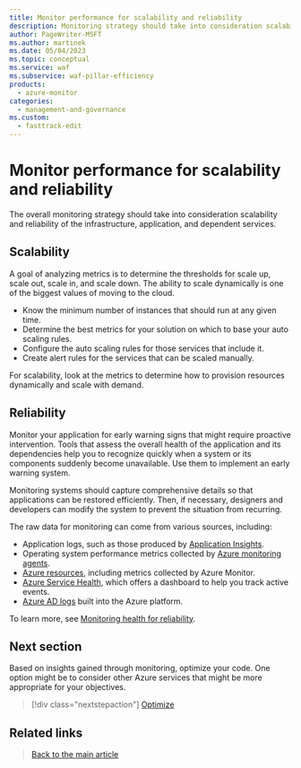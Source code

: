 ```yaml
---
title: Monitor performance for scalability and reliability
description: Monitoring strategy should take into consideration scalability and reliability of the infrastructure, application, and dependent services.
author: PageWriter-MSFT
ms.author: martinek
ms.date: 05/04/2023
ms.topic: conceptual
ms.service: waf
ms.subservice: waf-pillar-efficiency
products:
  - azure-monitor
categories:
  - management-and-governance
ms.custom:
  - fasttrack-edit
---
```


# Monitor performance for scalability and reliability

The overall monitoring strategy should take into consideration scalability and reliability of the infrastructure, application, and dependent services.

## Scalability

A goal of analyzing metrics is to determine the thresholds for scale up, scale out, scale in, and scale down. The ability to scale dynamically is one of the biggest values of moving to the cloud.

- Know the minimum number of instances that should run at any given time.
- Determine the best metrics for your solution on which to base your auto scaling rules.
- Configure the auto scaling rules for those services that include it.
- Create alert rules for the services that can be scaled manually.

For scalability, look at the metrics to determine how to provision resources dynamically and scale with demand.

## Reliability

Monitor your application for early warning signs that might require proactive intervention. Tools that assess the overall health of the application and its dependencies help you to recognize quickly when a system or its components suddenly become unavailable. Use them to implement an early warning system.

Monitoring systems should capture comprehensive details so that applications can be restored efficiently. Then, if necessary, designers and developers can modify the system to prevent the situation from recurring.

The raw data for monitoring can come from various sources, including:

- Application logs, such as those produced by [Application Insights](/azure/azure-monitor/app/app-insights-overview).
- Operating system performance metrics collected by [Azure monitoring agents](/azure/azure-monitor/platform/agents-overview).
- [Azure resources](/azure/azure-monitor/platform/metrics-supported), including metrics collected by Azure Monitor.
- [Azure Service Health](/azure/service-health/overview), which offers a dashboard to help you track active events.
- [Azure AD logs](/azure/active-directory/reports-monitoring/howto-integrate-activity-logs-with-log-analytics) built into the Azure platform.

To learn more, see [Monitoring health for reliability](../resiliency/monitoring.md).

## Next section

Based on insights gained through monitoring, optimize your code. One option might be to consider other Azure services that might be more appropriate for your objectives.

> [!div class="nextstepaction"]
> [Optimize](optimize.md)

## Related links

> [Back to the main article](checklist.md)
